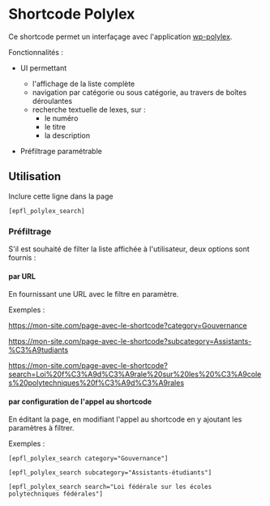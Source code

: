 # Shortcode Polylex

Ce shortcode permet un interfaçage avec l'application [wp-polylex](https://github.com/epfl-idevelop/wp-polylex).

Fonctionnalités :
- UI permettant
    -  l'affichage de la liste complète
    -  navigation par catégorie ou sous catégorie, au travers de boîtes déroulantes
    -  recherche textuelle de lexes, sur :
        -  le numéro
        -  le titre
        -  la description

- Préfiltrage paramétrable

## Utilisation

Inclure cette ligne dans la page
```
[epfl_polylex_search]
```

###  Préfiltrage

S'il est souhaité de filter la liste affichée à l'utilisateur, deux options sont fournis :

#### par URL

En fournissant une URL avec le filtre en paramètre.

Exemples :

https://mon-site.com/page-avec-le-shortcode?category=Gouvernance

https://mon-site.com/page-avec-le-shortcode?subcategory=Assistants-%C3%A9tudiants

https://mon-site.com/page-avec-le-shortcode?search=Loi%20f%C3%A9d%C3%A9rale%20sur%20les%20%C3%A9coles%20polytechniques%20f%C3%A9d%C3%A9rales


#### par configuration de l'appel au shortcode

En éditant la page, en modifiant l'appel au shortcode en y ajoutant les paramètres à filtrer.

Exemples :
```
[epfl_polylex_search category="Gouvernance"]
```

```
[epfl_polylex_search subcategory="Assistants-étudiants"]
```

```
[epfl_polylex_search search="Loi fédérale sur les écoles polytechniques fédérales"]
```

